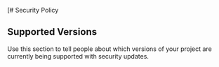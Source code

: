 [# Security Policy

## Supported Versions

Use this section to tell people about which versions of your project are
currently being supported with security updates.
